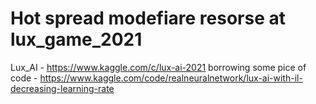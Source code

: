 # Hot spread modefiare resorse at lux_game_2021
Lux_AI - https://www.kaggle.com/c/lux-ai-2021
borrowing some pice of code - https://www.kaggle.com/code/realneuralnetwork/lux-ai-with-il-decreasing-learning-rate
